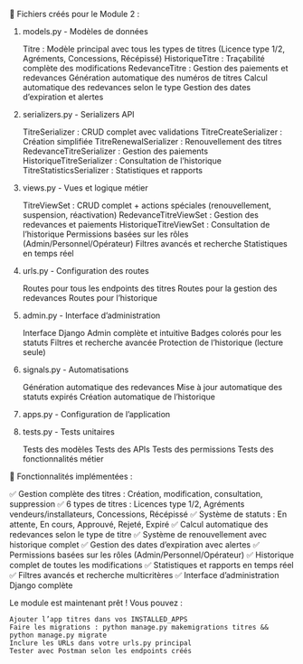 📁 Fichiers créés pour le Module 2 :
1. models.py - Modèles de données

    Titre : Modèle principal avec tous les types de titres (Licence type 1/2, Agréments, Concessions, Récépissé)
    HistoriqueTitre : Traçabilité complète des modifications
    RedevanceTitre : Gestion des paiements et redevances
    Génération automatique des numéros de titres
    Calcul automatique des redevances selon le type
    Gestion des dates d’expiration et alertes

2. serializers.py - Serializers API

    TitreSerializer : CRUD complet avec validations
    TitreCreateSerializer : Création simplifiée
    TitreRenewalSerializer : Renouvellement des titres
    RedevanceTitreSerializer : Gestion des paiements
    HistoriqueTitreSerializer : Consultation de l’historique
    TitreStatisticsSerializer : Statistiques et rapports

3. views.py - Vues et logique métier

    TitreViewSet : CRUD complet + actions spéciales (renouvellement, suspension, réactivation)
    RedevanceTitreViewSet : Gestion des redevances et paiements
    HistoriqueTitreViewSet : Consultation de l’historique
    Permissions basées sur les rôles (Admin/Personnel/Opérateur)
    Filtres avancés et recherche
    Statistiques en temps réel

4. urls.py - Configuration des routes

    Routes pour tous les endpoints des titres
    Routes pour la gestion des redevances
    Routes pour l’historique

5. admin.py - Interface d’administration

    Interface Django Admin complète et intuitive
    Badges colorés pour les statuts
    Filtres et recherche avancée
    Protection de l’historique (lecture seule)

6. signals.py - Automatisations

    Génération automatique des redevances
    Mise à jour automatique des statuts expirés
    Création automatique de l’historique

7. apps.py - Configuration de l’application
8. tests.py - Tests unitaires

    Tests des modèles
    Tests des APIs
    Tests des permissions
    Tests des fonctionnalités métier

🚀 Fonctionnalités implémentées :

✅ Gestion complète des titres : Création, modification, consultation, suppression ✅ 6 types de titres : Licences type 1/2, Agréments vendeurs/installateurs, Concessions, Récépissé ✅ Système de statuts : En attente, En cours, Approuvé, Rejeté, Expiré ✅ Calcul automatique des redevances selon le type de titre ✅ Système de renouvellement avec historique complet ✅ Gestion des dates d’expiration avec alertes ✅ Permissions basées sur les rôles (Admin/Personnel/Opérateur) ✅ Historique complet de toutes les modifications ✅ Statistiques et rapports en temps réel ✅ Filtres avancés et recherche multicritères ✅ Interface d’administration Django complète

Le module est maintenant prêt ! Vous pouvez :

    Ajouter l’app titres dans vos INSTALLED_APPS
    Faire les migrations : python manage.py makemigrations titres && python manage.py migrate
    Inclure les URLs dans votre urls.py principal
    Tester avec Postman selon les endpoints créés
